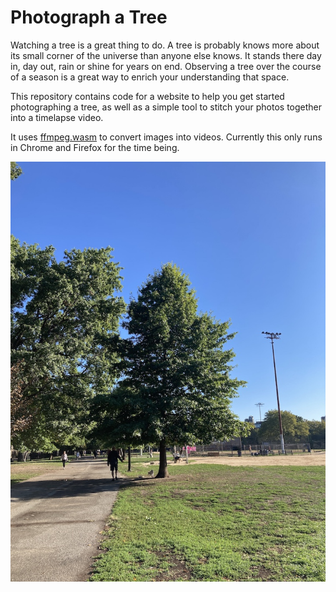 # Photograph a Tree

Watching a tree is a great thing to do. A tree is probably knows more about its small corner of the universe than anyone else knows. It stands there day in, day out, rain or shine for years on end. Observing a tree over the course of a season is a great way to enrich your understanding that space.

This repository contains code for a website to help you get started photographing a tree, as well as a simple tool to stitch your photos together into a timelapse video.

It uses [ffmpeg.wasm](https://github.com/ffmpegwasm/ffmpeg.wasm) to convert images into videos. Currently this only runs in Chrome and Firefox for the time being.

![image](./Assets/tree_img.jpg)